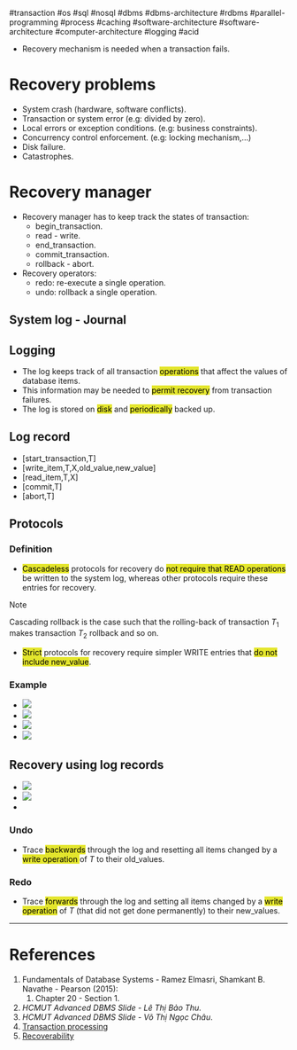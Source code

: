 #transaction #os #sql #nosql #dbms #dbms-architecture #rdbms #parallel-programming #process #caching #software-architecture #software-architecture #computer-architecture  #logging #acid 

- Recovery mechanism is needed when a transaction fails.
# Recovery problems
- System crash (hardware, software conflicts).
- Transaction or system error (e.g: divided by zero).
- Local errors or exception conditions. (e.g: business constraints).
- Concurrency control enforcement. (e.g: locking mechanism,...)
- Disk failure.
- Catastrophes.
# Recovery manager
- Recovery manager has to keep track the states of transaction:
	- begin_transaction.
	- read - write.
	- end_transaction.
	- commit_transaction.
	- rollback - abort.
- Recovery operators:
	- redo: re-execute a single operation.
	- undo: rollback a single operation.
## System log - Journal
## Logging
- The log keeps track of all transaction <mark style="background: #e4e62d;">operations</mark> that affect the values of database items.
- This information may be needed to <mark style="background: #e4e62d;">permit recovery</mark> from transaction failures.
- The log is stored on <mark style="background: #e4e62d;">disk</mark> and <mark style="background: #e4e62d;">periodically</mark> backed up.
## Log record
- \[start_transaction,T\]
- \[write_item,T,X,old_value,new_value\]
- \[read_item,T,X\]
- \[commit,T\]
- \[abort,T\]
## Protocols
### Definition
- <mark style="background: #e4e62d;">Cascadeless</mark> protocols for recovery do <mark style="background: #e4e62d;">not require that READ operations</mark> be written to the system log, whereas other protocols require these entries for recovery. 
> [!Note]
> Cascading rollback is the case such that the rolling-back of transaction $T_1$ makes transaction $T_2$ rollback and so on.

- <mark style="background: #e4e62d;">Strict</mark> protocols for recovery require simpler WRITE entries that <mark style="background: #e4e62d;">do not include new_value</mark>.
### Example
- ![](Pasted%20image%2020241208150326.png)
- ![](Pasted%20image%2020241208150422.png)
- ![](Pasted%20image%2020241208150451.png)
- ![](Pasted%20image%2020241208150503.png)

## Recovery using log records
- ![](Pasted%20image%2020241214104410.png)
- ![](Pasted%20image%2020241214104429.png)
- 
### Undo
- Trace <mark style="background: #e4e62d;">backwards</mark> through the log and resetting all items changed by a <mark style="background: #e4e62d;">write operation </mark>of $T$ to their old_values.
### Redo
- Trace <mark style="background: #e4e62d;">forwards</mark> through the log and setting all items changed by a <mark style="background: #e4e62d;">write operation</mark> of $T$ (that did not get done permanently) to their new_values.

---
# References
1. Fundamentals of Database Systems - Ramez Elmasri, Shamkant B. Navathe - Pearson (2015):
	1. Chapter 20 - Section 1.
2. *HCMUT Advanced DBMS Slide - Lê Thị Bảo Thu.*
3. *HCMUT Advanced DBMS Slide - Võ Thị Ngọc Châu*.
4. [Transaction processing](Transaction%20processing.md) 
5. [Recoverability](Recoverability.md)

